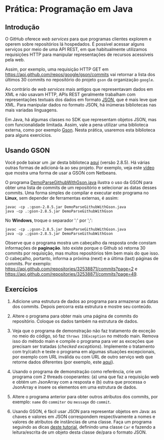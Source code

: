 # Prática: Programação em Java



## Introdução

O GitHub oferece *web services* para que programas clientes explorem e operem sobre repositórios lá hospedados. É possível acessar alguns serviços por meio de uma API REST, em que habitualmente utilizamos requisições HTTP para manipular representações de recursos acessíveis pela web.

Assim, por exemplo, uma requisição HTTP GET em https://api.github.com/repos/google/gson/commits vai retornar a lista dos últimos 30 commits no repositório do projeto `gson` da organização `google`.

Ao contrário de *web services* mais antigos que representavam dados em XML e não usavam HTTP, APIs REST geralmente trabalham com representações textuais dos dados em formato [JSON](https://www.json.org/), que é mais leve que XML. Para manipular dados no formato JSON, há inúmeras bibliotecas nas mais variadas linguagens. 

Em Java, há algumas classes no SDK que representam objetos JSON, mas com funcionalidade limitada. Assim, vale a pena utilizar uma biblioteca externa, como por exemplo [Gson](https://github.com/google/gson). Nesta prática, usaremos esta biblioteca para alguns exercícios.

## Usando GSON

Você pode baixar um .jar desta biblioteca [aqui](https://search.maven.org/remotecontent?filepath=com/google/code/gson/gson/2.8.5/gson-2.8.5.jar) (versão 2.8.5). Há várias outras formas de adicioná-la ao seu projeto. Por exemplo, veja este [vídeo](https://www.youtube.com/watch?v=sYDl720USow) que mostra uma forma de usar a GSON com Netbeans.

O programa [DemoParseGithubWithGson.java](DemoParseGithubWithGson.java) ilustra o uso da GSON para obter uma lista de commits de um repositório e selecionar as datas desses commits. Uma forma simples de compilar e executar este programa no **Linux**, sem depender de ferramentas externas, é assim:
```
javac -cp .:gson-2.8.5.jar DemoParseGithubWithGson.java
java -cp .:gson-2.8.5.jar DemoParseGithubWithGson
```
No **Windows**, troque o separador ':' por ';':
```
javac -cp .;gson-2.8.5.jar DemoParseGithubWithGson.java
java -cp .;gson-2.8.5.jar DemoParseGithubWithGson
```

Observe que o programa mostra um cabeçalho da resposta onde constam informações de **paginação**. Isto existe porque o Github só retorna 30 commits por requisição, mas muitos repositórios têm bem mais do que isso. O cabeçalho, portanto, informa a próxima (next) e a última (last) páginas de commits. Por exemplo: https://api.github.com/repositories/32538871/commits?page=2 e https://api.github.com/repositories/32538871/commits?page=49.

## Exercícios

1. Adicione uma estrutura de dados ao programa para armazenar as datas dos commits. Depois percorra esta estrutura e mostre seu conteúdo.

2. Altere o programa para obter mais uma página de commits do repositório. Coloque os dados também na estrutura de dados.

3. Veja que o programa de demonstração não faz tratamento de exceção no meio do código, só faz `throws IOException` no método main. Remova isso do método main e compile o programa para ver as exceções que precisam ser tratadas (*checked exceptions*). Implemente o tratamento com try/catch e teste o programa em algumas situações excepcionais, por exemplo com URL inválida ou com URL de outro serviço web que retorne dados diferentes (por exemplo, este [aqui](https://api.chucknorris.io/jokes/random)).

4. Usando o programa de demonstração como referência, crie um programa com 2 threads cooperantes: (a) uma que faz a requisição web e obtém um JsonArray com a resposta e (b) outra que processa o JsonArray e insere os elementos em uma estrutura de dados. 

5. Altere o programa anterior para obter outros atributos dos commits, por exemplo: `name` do `commiter` ou `message` do `commit`.

6. Usando GSON, é fácil usar JSON para representar objetos em Java: as chaves e valores em JSON correspondem respectivamente a nomes e valores de atributos de instâncias de uma classe. Faça um programa seguindo as dicas [deste tutorial](http://tutorials.jenkov.com/java-json/gson.html#parsing-json-into-java-objects), definindo uma classe `Car` e fazendo a leitura/escrita de um objeto desta classe de/para o formato JSON.


